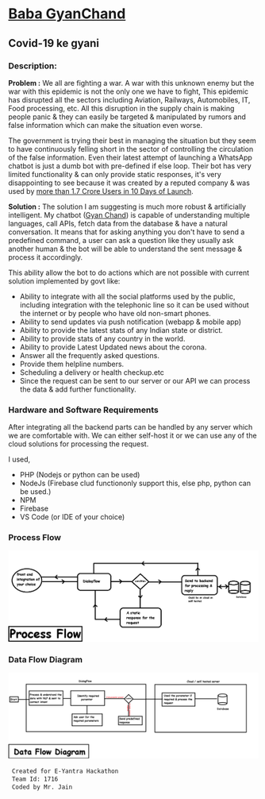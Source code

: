 # [Baba GyanChand](https://eyantra-hackathon-kqmkts.web.app/)

## Covid-19 ke gyani


### Description:
**Problem :**
We all are fighting a war. A war with this unknown enemy but the war with this epidemic is not the only one we have to fight, This epidemic has disrupted all the sectors including Aviation, Railways, Automobiles, IT, Food processing, etc. All this disruption in the supply chain is making people panic & they can easily be targeted & manipulated by rumors and false information which can make the situation even worse.

The government is trying their best in managing the situation but they seem to have continuously felling short in the sector of controlling the circulation of the false information. Even their latest attempt of launching a WhatsApp chatbot is just a dumb bot with pre-defined if else loop. Their bot has very limited functionality & can only provide static responses, it's very disappointing to see because it was created by a reputed company & was used by [more than 1.7 Crore Users in 10 Days of Launch](https://gadgets.ndtv.com/apps/news/coronavirus-mygov-corona-helpdesk-chatbot-whatsapp-indian-government-total-users-haptik-2204458).

**Solution :**
The solution I am suggesting is much more robust & artificially intelligent.
My chatbot ([Gyan Chand](https://eyantra-hackathon-kqmkts.web.app/)) is capable of understanding multiple languages, call APIs, fetch data from the database & have a natural conversation. It means that for asking anything you don't have to send a predefined command, a user can ask a question like they usually ask another human & the bot will be able to understand the sent message & process it accordingly. 

This ability allow the bot to do actions which are not possible with current solution implemented by govt like:

- Ability to integrate with all the social platforms used by the public, including integration with the telephonic line so it can be used without the internet or by people who have old non-smart phones.
- Ability to send updates via push notification (webapp & mobile app)
- Ability to provide the latest stats of any Indian state or district.
- Ability to provide stats of any country in the world.
- Ability to provide Latest Updated news about the corona.
- Answer all the frequently asked questions.
- Provide them helpline numbers.
- Scheduling a delivery or health checkup.etc
- Since the request can be sent to our server or our API we can process the data & add further functionality. 


### Hardware and Software Requirements


After integrating all the backend parts can be handled by any server which we are comfortable with. We can either self-host it or we can use any of the cloud solutions for processing the request.

I used,
- PHP (Nodejs or python can be used)
- NodeJs (Firebase clud functiononly support this, else php, python can be used.)
- NPM
- Firebase
- VS Code (or IDE of your choice)



### Process Flow


![Process Flow](process.png)




### Data Flow Diagram



![Data Flow Diagram](dataflow.png)

















```
 Created for E-Yantra Hackathon
 Team Id: 1716
 Coded by Mr. Jain
  ```